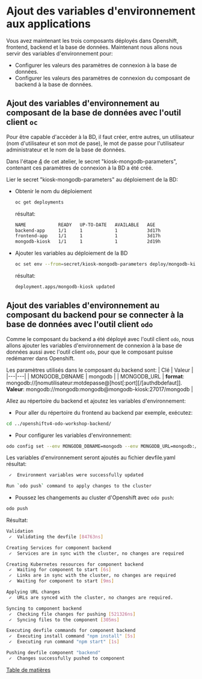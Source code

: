 # Ajout des variables d'environnement aux applications

Vous avez maintenant les trois composants déployés dans Openshift, frontend, backend et la base de données. Maintenant nous allons nous servir des variables d'environnement pour:
- Configurer les valeurs des paramètres de connexion à la base de données.
- Configurer les valeurs des paramètres de connexion du composant de backend à la base de données.

## Ajout des variables d'environnement au composant de la base de données avec l'outil client `oc`
Pour être capable d'accèder à la BD, il faut créer, entre autres, un utilisateur (nom d'utilisateur et son mot de pase), le mot de passe pour l'utilisateur administrateur et le nom de la base de données.

Dans l'étape [4](4-Creation-secret-bd.md) de cet atelier, le secret "kiosk-mongodb-parameters", contenant ces paramètres de connexion à la BD a été créé.

Lier le secret "kiosk-mongodb-parameters" au déploiement de la BD:
- Obtenir le nom du déploiement
  ```bash
  oc get deployments
  ```
  résultat:
  ```bash
  NAME            READY   UP-TO-DATE   AVAILABLE   AGE
  backend-app     1/1     1            1           3d17h
  frontend-app    1/1     1            1           3d17h
  mongodb-kiosk   1/1     1            1           2d19h
  ```
- Ajouter les variables au déploiement de la BD
  ```bash
  oc set env --from=secret/kiosk-mongodb-parameters deploy/mongodb-kiosk
  ```
  résultat:
  ```bash
  deployment.apps/mongodb-kiosk updated
  ```

## Ajout des variables d'environnement au composant du backend pour se connecter à la base de données avec l'outil client `odo`
Comme le composant du backend a été déployé avec l'outil client `odo`, nous allons ajouter les variables d'environnement de connexion à la base de données aussi avec l'outil client `odo`, pour que le composant puisse redémarrer dans Openshift.

Les paramètres utilisés dans le composant du backend sont:
|  Clé | Valeur  |
|---|---|
|  MONGODB_DBNAME | mongodb  |
|  MONGODB_URL | **format**: mongodb://[nomutilisateur:motdepasse@]host[:port][/[authdbdefaut]]. **Valeur**: mongodb://mongodb:mongodb@mongodb-kiosk:27017/mongodb  |

Allez au répertoire du backend et ajoutez les variables d'environnement:
* Pour aller du répertoire du frontend au backend par exemple, exécutez:
```bash
cd ../openshiftv4-odo-workshop-backend/
```
* Pour configurer les variables d'environnement:
```bash
odo config set --env MONGODB_DBNAME=mongodb --env MONGODB_URL=mongodb://mongodb:mongodb@mongodb-kiosk:27017/mongodb
```
Les variables d'environnement seront ajoutés au fichier devfile.yaml
résultat:
```bash
 ✓  Environment variables were successfully updated

Run `odo push` command to apply changes to the cluster
```
* Poussez les changements au cluster d'Openshift avec `odo push`:
```bash
odo push
```
Résultat:
```bash
Validation
 ✓  Validating the devfile [84763ns]

Creating Services for component backend
 ✓  Services are in sync with the cluster, no changes are required

Creating Kubernetes resources for component backend
 ✓  Waiting for component to start [6s]                                           
 ✓  Links are in sync with the cluster, no changes are required
 ✓  Waiting for component to start [9ms]

Applying URL changes
 ✓  URLs are synced with the cluster, no changes are required.

Syncing to component backend
 ✓  Checking file changes for pushing [521326ns]
 ✓  Syncing files to the component [305ms]

Executing devfile commands for component backend
 ✓  Executing install command "npm install" [5s]
 ✓  Executing run command "npm start" [1s]

Pushing devfile component "backend"
 ✓  Changes successfully pushed to component
```

[Table de matières](README.md)